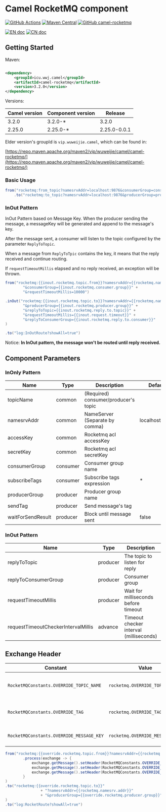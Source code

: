 # Camel RocketMQ component

[![GitHub Actions](https://img.shields.io/github/workflow/status/TeslaCN/camel-rocketmq/Java%20CI%20with%20Gradle)](https://github.com/TeslaCN/camel-rocketmq/actions?query=workflow%3A%22Java+CI+with+Gradle%22)
[![Maven Central](https://img.shields.io/maven-central/v/icu.wwj.camel/camel-rocketmq)](https://repo.maven.apache.org/maven2/icu/wwj/camel/camel-rocketmq/)
[![GitHub camel-rocketmq](https://img.shields.io/github/repo-size/TeslaCN/camel-rocketmq)](https://github.com/TeslaCN/camel-rocketmq)

[![EN doc](https://img.shields.io/badge/document-English-blue.svg)](https://github.com/TeslaCN/camel-rocketmq/blob/master/README.md)
[![CN doc](https://img.shields.io/badge/文档-中文版-blue.svg)](https://github.com/TeslaCN/camel-rocketmq/blob/master/README_ZH.md)

## Getting Started

Maven:

```xml

<dependency>
    <groupId>icu.wwj.camel</groupId>
    <artifactId>camel-rocketmq</artifactId>
    <version>3.2.0</version>
</dependency>
```

Versions:

| Camel version | Component version | Release |
|---|---|---|
| 3.2.0 | 3.2.0-\* | 3.2.0 |
| 2.25.0 | 2.25.0-\* | 2.25.0-0.0.1 |

Elder version's groupId is `vip.wuweijie.camel`, which can be found in:

[https://repo.maven.apache.org/maven2/vip/wuweijie/camel/camel-rocketmq/](https://repo.maven.apache.org/maven2/vip/wuweijie/camel/camel-rocketmq/)

### Basic Usage

```java
from("rocketmq:from_topic?namesrvAddr=localhost:9876&consumerGroup=consumer")
    .to("rocketmq:to_topic?namesrvAddr=localhost:9876&producerGroup=producer");
```

### InOut Pattern

InOut Pattern based on Message Key. When the producer sending the message, a messageKey will be generated and append to
the message's key.

After the message sent, a consumer will listen to the topic configured by the parameter `ReplyToTopic`.

When a message from `ReplyToTpic` contains the key, it means that the reply received and continue routing.

If `requestTimeoutMillis` elapsed and no reply received, an exception will be thrown.

```java
from("rocketmq:{{inout.rocketmq.topic.from}}?namesrvAddr={{rocketmq.namesrv.addr}}" +
        "&consumerGroup={{inout.rocketmq.consumer.group}}" +
        "&requestTimeoutMillis=10000")

.inOut("rocketmq:{{inout.rocketmq.topic.to}}?namesrvAddr={{rocketmq.namesrv.addr}}" +
        "&producerGroup={{inout.rocketmq.producer.group}}" +
        "&replyToTopic={{inout.rocketmq.reply.to.topic}}" +
        "&requestTimeoutMillis={{inout.request.timeout}}" +
        "&replyToConsumerGroup={{inout.rocketmq.reply.to.consumer}}"
)

.to("log:InOutRoute?showAll=true")
```

Notice: **In InOut pattern, the message won't be routed until reply received.**

## Component Parameters

### InOnly Pattern

| Name | Type | Description | Default |
|---|---|---|---|
| topicName | common | (Required) consumer/producer's topic |  | 
| namesrvAddr | common | NameServer (Separate by comma) | localhost:9876 |
| accessKey | common | Rocketmq acl accessKey |  |
| secretKey | common | Rocketmq acl secretKey |  |
| consumerGroup | consumer | Consumer group name |  |
| subscribeTags | consumer | Subscribe tags expression | * |
| producerGroup | producer | Producer group name |  | 
| sendTag | producer | Send message's tag |  |
| waitForSendResult | producer | Block until message sent | false |

### InOut Pattern

| Name                                | Type | Description | Default |
|-------------------------------------|---|---|---|
| replyToTopic                        | producer | The topic to listen for reply ||
| replyToConsumerGroup                | producer | Consumer group ||
| requestTimeoutMillis                | producer | Wait for milliseconds before timeout | 10000 |
| requestTimeoutCheckerIntervalMillis | advance | Timeout checker interval (milliseconds) | 1000 |

## Exchange Header

| Constant | Value | Description |
|---|---|---| 
| `RocketMQConstants.OVERRIDE_TOPIC_NAME` | `rocketmq.OVERRIDE_TOPIC_NAME` | Override the message's Topic |
| `RocketMQConstants.OVERRIDE_TAG` | `rocketmq.OVERRIDE_TAG` | Override the message's Tag |
| `RocketMQConstants.OVERRIDE_MESSAGE_KEY` | `rocketmq.OVERRIDE_MESSAGE_KEY` | Set the message's Key |

```java
from("rocketmq:{{override.rocketmq.topic.from}}?namesrvAddr={{rocketmq.namesrv.addr}}&consumerGroup={{override.rocketmq.consumer.group}}")
        .process(exchange -> {
            exchange.getMessage().setHeader(RocketMQConstants.OVERRIDE_TOPIC_NAME, "OVERRIDE_TO");
            exchange.getMessage().setHeader(RocketMQConstants.OVERRIDE_TAG, "OVERRIDE_TAG");
            exchange.getMessage().setHeader(RocketMQConstants.OVERRIDE_MESSAGE_KEY, "OVERRIDE_MESSAGE_KEY");
        }
)
.to("rocketmq:{{override.rocketmq.topic.to}}"
                + "?namesrvAddr={{rocketmq.namesrv.addr}}"
                + "&producerGroup={{override.rocketmq.producer.group}}"
)
.to("log:RocketRoute?showAll=true")
```
